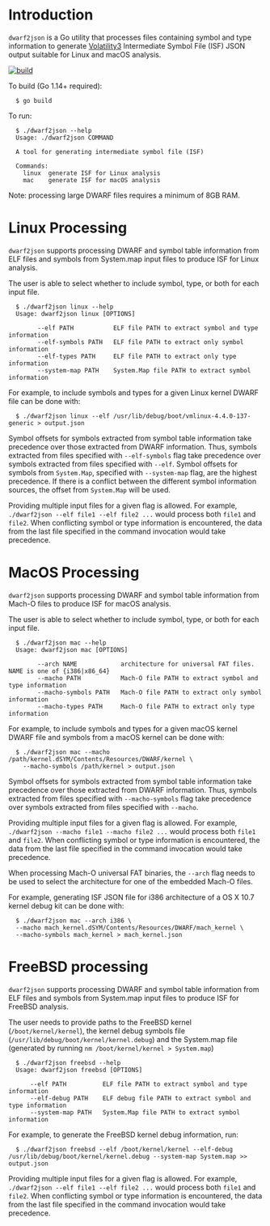 # Introduction

`dwarf2json` is a Go utility that processes files containing symbol and type
information to generate [Volatility3](https://github.com/volatilityfoundation/volatility3)
Intermediate Symbol File (ISF) JSON output suitable for Linux and macOS
analysis.

[![build](https://github.com/volatilityfoundation/dwarf2json/workflows/build/badge.svg)](https://github.com/volatilityfoundation/dwarf2json/actions?query=workflow%3Abuild)

To build (Go 1.14+ required):
```
  $ go build
```

To run:
```
  $ ./dwarf2json --help
  Usage: ./dwarf2json COMMAND

  A tool for generating intermediate symbol file (ISF)

  Commands:
    linux  generate ISF for Linux analysis
    mac    generate ISF for macOS analysis
```

Note: processing large DWARF files requires a minimum of 8GB RAM.

# Linux Processing
`dwarf2json` supports processing DWARF and symbol table information from ELF
files and symbols from System.map input files to produce ISF for
Linux analysis.

The user is able to select whether to include symbol, type, or both for each
input file.

```
  $ ./dwarf2json linux --help
  Usage: dwarf2json linux [OPTIONS]

        --elf PATH           ELF file PATH to extract symbol and type information
        --elf-symbols PATH   ELF file PATH to extract only symbol information
        --elf-types PATH     ELF file PATH to extract only type information
        --system-map PATH    System.Map file PATH to extract symbol information
```

For example, to include symbols and types for a given Linux kernel DWARF
file can be done with:
```
  $ ./dwarf2json linux --elf /usr/lib/debug/boot/vmlinux-4.4.0-137-generic > output.json
```

Symbol offsets for symbols extracted from symbol table information take
precedence over those extracted from DWARF information. Thus, symbols extracted
from files specified with `--elf-symbols` flag take precedence over symbols
extracted from files specified with `--elf`. Symbol offsets for symbols from
`System.Map`, specified with `--system-map` flag, are the highest precedence. If
there is a conflict between the different symbol information sources, the
offset from `System.Map` will be used.

Providing multiple input files for a given flag is allowed. For example,
`./dwarf2json --elf file1 --elf file2 ...` would process both `file1` and
`file2`. When conflicting symbol or type information is encountered, the data
from the last file specified in the command invocation would take precedence.

# MacOS Processing
`dwarf2json` supports processing DWARF and symbol table information from Mach-O
files to produce ISF for macOS analysis.

The user is able to select whether to include symbol, type, or both for each
input file.

```
  $ ./dwarf2json mac --help
  Usage: dwarf2json mac [OPTIONS]

        --arch NAME            architecture for universal FAT files. NAME is one of {i386|x86_64}
        --macho PATH           Mach-O file PATH to extract symbol and type information
        --macho-symbols PATH   Mach-O file PATH to extract only symbol information
        --macho-types PATH     Mach-O file PATH to extract only type information
```

For example, to include symbols and types for a given macOS kernel DWARF
file and symbols from a macOS kernel can be done with:
```
  $ ./dwarf2json mac --macho /path/kernel.dSYM/Contents/Resources/DWARF/kernel \
    --macho-symbols /path/kernel > output.json
```

Symbol offsets for symbols extracted from symbol table information take
precedence over those extracted from DWARF information. Thus, symbols extracted
from files specified with `--macho-symbols` flag take precedence over symbols
extracted from files specified with `--macho`.


Providing multiple input files for a given flag is allowed. For example,
`./dwarf2json --macho file1 --macho file2 ...` would process both `file1` and
`file2`. When conflicting symbol or type information is encountered, the data
from the last file specified in the command invocation would take precedence.

When processing Mach-O universal FAT binaries, the `--arch` flag needs to be
used to select the architecture for one of the embedded Mach-O files.

For example, generating ISF JSON file for i386 architecture of a OS X 10.7
kernel debug kit can be done with:

```
  $ ./dwarf2json mac --arch i386 \
  --macho mach_kernel.dSYM/Contents/Resources/DWARF/mach_kernel \
  --macho-symbols mach_kernel > mach_kernel.json
```
# FreeBSD processing
`dwarf2json` supports processing DWARF and symbol table information from ELF
files and symbols from System.map input files to produce ISF for
FreeBSD analysis.

The user needs to provide paths to the FreeBSD kernel (`/boot/kernel/kernel`), the kernel debug symbols file (`/usr/lib/debug/boot/kernel/kernel.debug`) and the System.map file (generated by running `nm /boot/kernel/kernel > System.map`)

```
  $ ./dwarf2json freebsd --help
  Usage: dwarf2json freebsd [OPTIONS]

      --elf PATH          ELF file PATH to extract symbol and type information
      --elf-debug PATH    ELF debug file PATH to extract symbol and type information
      --system-map PATH   System.Map file PATH to extract symbol information
```

For example, to generate the FreeBSD kernel debug information, run:
```
  $ ./dwarf2json freebsd --elf /boot/kernel/kernel --elf-debug /usr/lib/debug/boot/kernel/kernel.debug --system-map System.map >> output.json
```

Providing multiple input files for a given flag is allowed. For example,
`./dwarf2json --elf file1 --elf file2 ...` would process both `file1` and
`file2`. When conflicting symbol or type information is encountered, the data
from the last file specified in the command invocation would take precedence.
